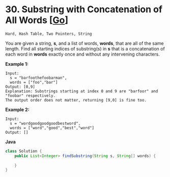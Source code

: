 # 30. Substring with Concatenation of All Words [[Go](https://github.com/Apollo4634/LeetCode/blob/master/solution/hash_table/SubstringWithConcatenationOfAllWords.java)]

```Hard, Hash Table, Two Pointers, String```

You are given a string, **s**, and a list of words, **words**, that are all of the same length. Find all starting indices of substring(s) in **s** that is a concatenation of each word in **words** exactly once and without any intervening characters.

**Example 1:**

```
Input:
  s = "barfoothefoobarman",
  words = ["foo","bar"]
Output: [0,9]
Explanation: Substrings starting at index 0 and 9 are "barfoor" and "foobar" respectively.
The output order does not matter, returning [9,0] is fine too.
```

**Example 2:**

```
Input:
  s = "wordgoodgoodgoodbestword",
  words = ["word","good","best","word"]
Output: []
```

**Java**

```java
class Solution {
    public List<Integer> findSubstring(String s, String[] words) {
        
    }
}
```
